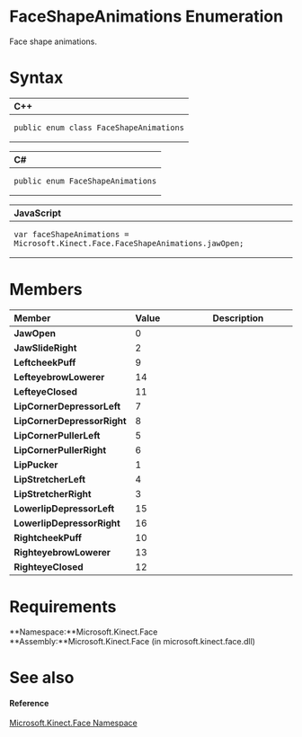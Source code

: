 FaceShapeAnimations Enumeration  
===============================  

Face shape animations. <span id="syntaxSection"></span>

Syntax  
======  

<table>
<colgroup>
<col width="100%" />
</colgroup>
<thead>
<tr class="header">
<th align="left">C++</th>
</tr>
</thead>
<tbody>
<tr class="odd">
<td align="left"><pre><code>public enum class FaceShapeAnimations</code></pre></td>
</tr>
</tbody>
</table>

<table>
<colgroup>
<col width="100%" />
</colgroup>
<thead>
<tr class="header">
<th align="left">C#</th>
</tr>
</thead>
<tbody>
<tr class="odd">
<td align="left"><pre><code>public enum FaceShapeAnimations</code></pre></td>
</tr>
</tbody>
</table>

<table>
<colgroup>
<col width="100%" />
</colgroup>
<thead>
<tr class="header">
<th align="left">JavaScript</th>
</tr>
</thead>
<tbody>
<tr class="odd">
<td align="left"><pre><code>var faceShapeAnimations = Microsoft.Kinect.Face.FaceShapeAnimations.jawOpen;</code></pre></td>
</tr>
</tbody>
</table>

<span id="ID4EUC"></span>

Members  
=======  

<table>
<colgroup>
<col width="33%" />
<col width="33%" />
<col width="33%" />
</colgroup>
<thead>
<tr class="header">
<th align="left">Member</th>
<th align="left">Value</th>
<th align="left">Description</th>
</tr>
</thead>
<tbody>
<tr class="odd">
<td align="left"><strong>JawOpen</strong></td>
<td align="left">0</td>
<td align="left"></td>
</tr>
<tr class="even">
<td align="left"><strong>JawSlideRight</strong></td>
<td align="left">2</td>
<td align="left"></td>
</tr>
<tr class="odd">
<td align="left"><strong>LeftcheekPuff</strong></td>
<td align="left">9</td>
<td align="left"></td>
</tr>
<tr class="even">
<td align="left"><strong>LefteyebrowLowerer</strong></td>
<td align="left">14</td>
<td align="left"></td>
</tr>
<tr class="odd">
<td align="left"><strong>LefteyeClosed</strong></td>
<td align="left">11</td>
<td align="left"></td>
</tr>
<tr class="even">
<td align="left"><strong>LipCornerDepressorLeft</strong></td>
<td align="left">7</td>
<td align="left"></td>
</tr>
<tr class="odd">
<td align="left"><strong>LipCornerDepressorRight</strong></td>
<td align="left">8</td>
<td align="left"></td>
</tr>
<tr class="even">
<td align="left"><strong>LipCornerPullerLeft</strong></td>
<td align="left">5</td>
<td align="left"></td>
</tr>
<tr class="odd">
<td align="left"><strong>LipCornerPullerRight</strong></td>
<td align="left">6</td>
<td align="left"></td>
</tr>
<tr class="even">
<td align="left"><strong>LipPucker</strong></td>
<td align="left">1</td>
<td align="left"></td>
</tr>
<tr class="odd">
<td align="left"><strong>LipStretcherLeft</strong></td>
<td align="left">4</td>
<td align="left"></td>
</tr>
<tr class="even">
<td align="left"><strong>LipStretcherRight</strong></td>
<td align="left">3</td>
<td align="left"></td>
</tr>
<tr class="odd">
<td align="left"><strong>LowerlipDepressorLeft</strong></td>
<td align="left">15</td>
<td align="left"></td>
</tr>
<tr class="even">
<td align="left"><strong>LowerlipDepressorRight</strong></td>
<td align="left">16</td>
<td align="left"></td>
</tr>
<tr class="odd">
<td align="left"><strong>RightcheekPuff</strong></td>
<td align="left">10</td>
<td align="left"></td>
</tr>
<tr class="even">
<td align="left"><strong>RighteyebrowLowerer</strong></td>
<td align="left">13</td>
<td align="left"></td>
</tr>
<tr class="odd">
<td align="left"><strong>RighteyeClosed</strong></td>
<td align="left">12</td>
<td align="left"></td>
</tr>
</tbody>
</table>

<span id="requirements"></span>

Requirements  
============  

**Namespace:**Microsoft.Kinect.Face  
**Assembly:**Microsoft.Kinect.Face (in microsoft.kinect.face.dll)  

<span id="ID4E2C"></span>

See also  
========  

<span id="ID4E4C"></span>
#### Reference  

[Microsoft.Kinect.Face Namespace](../Kinect.Face.md)  



<!--Please do not edit the data in the comment block below.-->
<!--
TOCTitle : FaceShapeAnimations Enumeration
RLTitle : FaceShapeAnimations Enumeration
KeywordK : FaceShapeAnimations enumeration
KeywordK : Microsoft.Kinect.Face.FaceShapeAnimations enumeration
HelpPriority : 2
KeywordF : Microsoft.Kinect.Face.FaceShapeAnimations
KeywordF : FaceShapeAnimations
KeywordF : Microsoft.Kinect.Face.FaceShapeAnimations
KeywordA : T:Microsoft.Kinect.Face.FaceShapeAnimations
AssetID : T:Microsoft.Kinect.Face.FaceShapeAnimations
Locale : en-us
CommunityContent : 1
APIType : Managed
APILocation : microsoft.kinect.face.dll
APIName : Microsoft.Kinect.Face.FaceShapeAnimations
TargetOS : Windows
TopicType : kbSyntax
DevLang : VB
DevLang : CSharp
DevLang : JavaScript
DevLang : C++
DocSet : K4Wv2
ProjType : K4Wv2Proj
Technology : Kinect for Windows
Product : Kinect for Windows SDK v2
productversion : 20
-->

